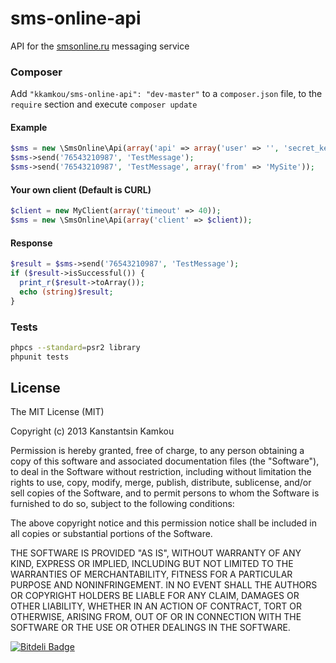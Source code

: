 sms-online-api
==============
API for the [smsonline.ru](http://smsonline.ru/) messaging service


### Composer
Add ```"kkamkou/sms-online-api": "dev-master"``` to a ```composer.json``` file, to the ```require``` section
and execute ```composer update```

#### Example
```php
$sms = new \SmsOnline\Api(array('api' => array('user' => '', 'secret_key' => '')));
$sms->send('76543210987', 'TestMessage');
$sms->send('76543210987', 'TestMessage', array('from' => 'MySite'));
```

#### Your own client (Default is CURL)
```php
$client = new MyClient(array('timeout' => 40));
$sms = new \SmsOnline\Api(array('client' => $client));
```

#### Response
```php
$result = $sms->send('76543210987', 'TestMessage');
if ($result->isSuccessful()) {
  print_r($result->toArray());
  echo (string)$result;
}
```

### Tests
```sh
phpcs --standard=psr2 library
phpunit tests
```

## License
The MIT License (MIT)

Copyright (c) 2013 Kanstantsin Kamkou

Permission is hereby granted, free of charge, to any person obtaining a copy of
this software and associated documentation files (the "Software"), to deal in
the Software without restriction, including without limitation the rights to
use, copy, modify, merge, publish, distribute, sublicense, and/or sell copies of
the Software, and to permit persons to whom the Software is furnished to do so,
subject to the following conditions:

The above copyright notice and this permission notice shall be included in all
copies or substantial portions of the Software.

THE SOFTWARE IS PROVIDED "AS IS", WITHOUT WARRANTY OF ANY KIND, EXPRESS OR
IMPLIED, INCLUDING BUT NOT LIMITED TO THE WARRANTIES OF MERCHANTABILITY, FITNESS
FOR A PARTICULAR PURPOSE AND NONINFRINGEMENT. IN NO EVENT SHALL THE AUTHORS OR
COPYRIGHT HOLDERS BE LIABLE FOR ANY CLAIM, DAMAGES OR OTHER LIABILITY, WHETHER
IN AN ACTION OF CONTRACT, TORT OR OTHERWISE, ARISING FROM, OUT OF OR IN
CONNECTION WITH THE SOFTWARE OR THE USE OR OTHER DEALINGS IN THE SOFTWARE.

[![Bitdeli Badge](https://d2weczhvl823v0.cloudfront.net/kkamkou/node-akamai-http-api/trend.png)](https://bitdeli.com/free "Bitdeli Badge")
